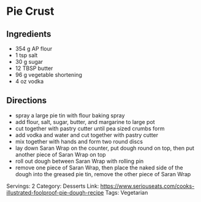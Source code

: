 # Pie Crust
## Ingredients
- 354 g AP flour
- 1 tsp salt
- 30 g sugar
- 12 TBSP butter
- 96 g vegetable shortening
- 4 oz vodka
## Directions
- spray a large pie tin with flour baking spray
- add flour, salt, sugar, butter, and margarine to large pot
- cut together with pastry cutter until pea sized crumbs form
- add vodka and water and cut together with pastry cutter
- mix together with hands and form two round discs
- lay down Saran Wrap on the counter, put dough round on top, then put another piece of Saran Wrap on top
- roll out dough between Saran Wrap with rolling pin
- remove one piece of Saran Wrap, then place the naked side of the dough into the greased pie tin, remove the other piece of Saran Wrap

Servings: 2
Category: Desserts
Link: https://www.seriouseats.com/cooks-illustrated-foolproof-pie-dough-recipe
Tags: Vegetarian
